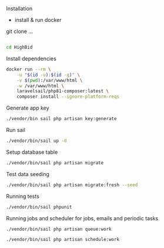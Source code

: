 Installation
* install & run docker

git clone ...
```bash
```

```bash
cd HighBid
```

Install dependencies
```bash
docker run --rm \
    -u "$(id -u):$(id -g)" \
    -v $(pwd):/var/www/html \
    -w /var/www/html \
    laravelsail/php81-composer:latest \
    composer install --ignore-platform-reqs
```
Generate app key
```bash
./vendor/bin sail php artisan key:generate 
```

Run sail
```bash
./vendor/bin/sail up -d
```

Setup database table
```bash
./vendor/bin/sail php artisan migrate
```

Test data seeding
```bash
./vendor/bin/sail php artisan migrate:fresh --seed
```

Running tests
```bash
./vendor/bin/sail phpunit
```

Running jobs and scheduler
for jobs, emails and periodic tasks
```bash
./vendor/bin/sail php artisan queue:work 
```
```bash
./vendor/bin/sail php artisan schedule:work 
```

